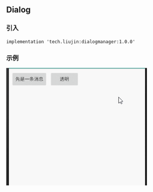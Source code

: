 ## Dialog

### 引入

```
implementation 'tech.liujin:dialogmanager:1.0.0'
```

### 示例

![](img/pic00.gif)





